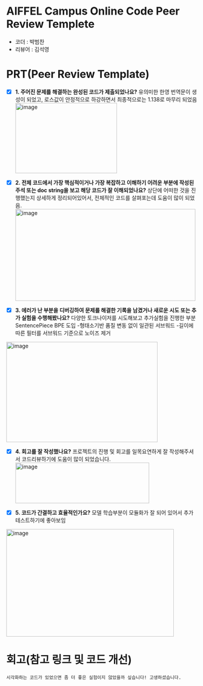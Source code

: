# AIFFEL Campus Online Code Peer Review Templete
- 코더 : 박범찬
- 리뷰어 : 김석영


# PRT(Peer Review Template)
- [x]  **1. 주어진 문제를 해결하는 완성된 코드가 제출되었나요?**
       유의미한 한영 번역문이 생성이 되었고, 로스값이 안정적으로 하강하면서 최종적으로는 1.138로 마무리 되었음
       <img width="268" height="185" alt="image" src="https://github.com/user-attachments/assets/5f1cb148-fbe5-48cb-8825-9b5edcb978c8" />
    
- [x]  **2. 전체 코드에서 가장 핵심적이거나 가장 복잡하고 이해하기 어려운 부분에 작성된 
주석 또는 doc string을 보고 해당 코드가 잘 이해되었나요?**
      상단에 어떠한 것을 진행했는지 상세하게 정리되어있어서, 전체적인 코드를 살펴포는데 도움이 많이 되었음.
     <img width="475" height="242" alt="image" src="https://github.com/user-attachments/assets/1f849686-8f96-464b-8f6f-a2b2d2f45154" />
         
- [x]  **3. 에러가 난 부분을 디버깅하여 문제를 해결한 기록을 남겼거나
새로운 시도 또는 추가 실험을 수행해봤나요?**
다양한 토크나이저를 시도해보고 추가실험을 진행한 부분
SentencePiece BPE 도입
    -형태소기반 품질 변동 없이 일관된 서브워드
    -길이에 따른 필터를 서브워드 기준으로 노이즈 제거
 <img width="399" height="264" alt="image" src="https://github.com/user-attachments/assets/3f5549a1-4a5d-4ccf-b545-56fe2b5ccce9" />

        
- [x]  **4. 회고를 잘 작성했나요?**
      프로젝트의 진행 및 회고를 일목요연하게 잘 작성해주셔서 코드리뷰하기에 도움이 많이 되었습니다.
    <img width="353" height="107" alt="image" src="https://github.com/user-attachments/assets/a7201cd5-0060-40f2-9def-cf8a83d503d2" />

        
- [x]  **5. 코드가 간결하고 효율적인가요?**
  모델 학습부분이 모듈화가 잘 되어 있어서 추가 테스트하기에 좋아보임
<img width="442" height="283" alt="image" src="https://github.com/user-attachments/assets/f693d9b8-e3c3-4e59-b87d-bb3a7e195598" />
 

# 회고(참고 링크 및 코드 개선)
```
시각화하는 코드가 있었으면 좀 더 좋은 실험이지 않았을까 싶습니다! 고생하셨습니다.
```

